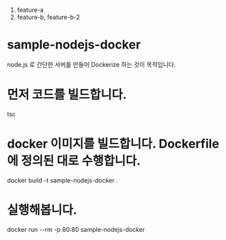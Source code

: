 1. feature-a
2. feature-b, feature-b-2


# sample-nodejs-docker

node.js 로 간단한 서버를 만들어 Dockerize 하는 것이 목적입니다.

# 먼저 코드를 빌드합니다.
tsc 

# docker 이미지를 빌드합니다. Dockerfile 에 정의된 대로 수행합니다.
docker build -t sample-nodejs-docker .

# 실행해봅니다.
docker run --rm -p 80:80 sample-nodejs-docker

